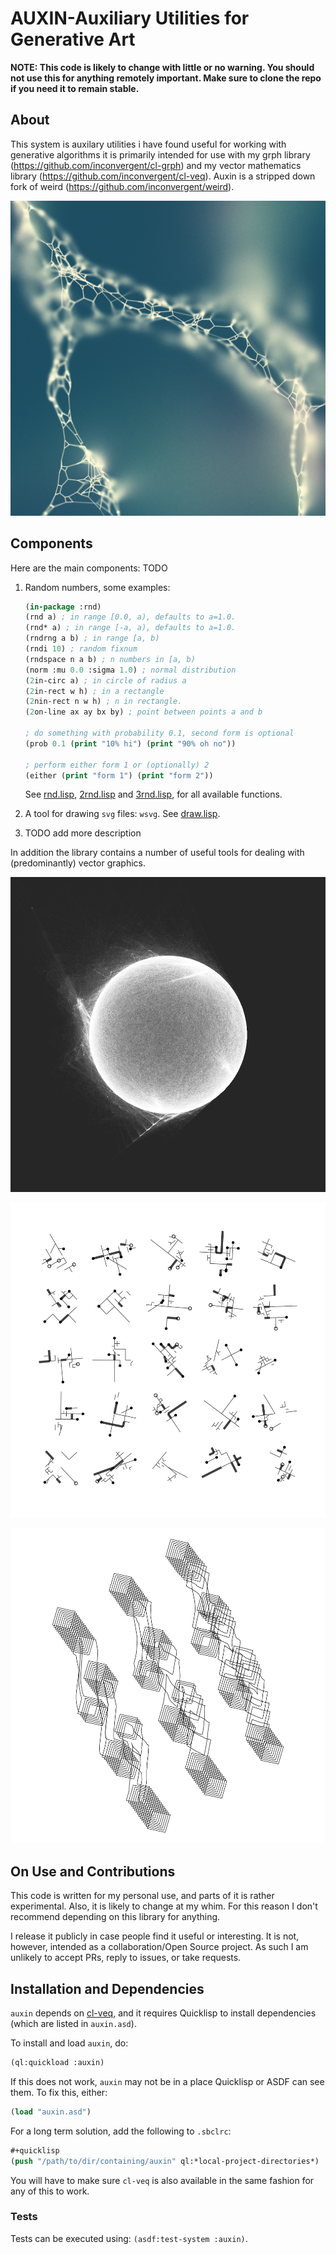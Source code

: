 # AUXIN-Auxiliary Utilities for Generative Art

**NOTE: This code is likely to change with little or no warning. You should not
use this for anything remotely important. Make sure to clone the repo if you
need it to remain stable.**

## About

This system is auxilary utilities i have found useful for working with
generative algorithms it is primarily intended for use with my grph library
(https://github.com/inconvergent/cl-grph) and my vector mathematics library
(https://github.com/inconvergent/cl-veq). Auxin is a stripped down fork of
weird (https://github.com/inconvergent/weird).

![Elastic Web](img/web.png)

## Components

Here are the main components: TODO

1. Random numbers, some examples:

   ```lisp
   (in-package :rnd)
   (rnd a) ; in range [0.0, a), defaults to a=1.0.
   (rnd* a) ; in range [-a, a), defaults to a=1.0.
   (rndrng a b) ; in range [a, b)
   (rndi 10) ; random fixnum
   (rndspace n a b) ; n numbers in [a, b)
   (norm :mu 0.0 :sigma 1.0) ; normal distribution
   (2in-circ a) ; in circle of radius a
   (2in-rect w h) ; in a rectangle
   (2nin-rect n w h) ; n in rectangle.
   (2on-line ax ay bx by) ; point between points a and b

   ; do something with probability 0.1, second form is optional
   (prob 0.1 (print "10% hi") (print "90% oh no"))

   ; perform either form 1 or (optionally) 2
   (either (print "form 1") (print "form 2"))
   ```

   See [rnd.lisp](src/rnd/rnd.lisp), [2rnd.lisp](src/rnd/2rnd.lisp) and
   [3rnd.lisp](src/rnd/3rnd.lisp), for all available functions.

2. A tool for drawing `svg` files: `wsvg`. See [draw.lisp](/examples/draw.lisp).

3. TODO add more description

In addition the library contains a number of useful tools for dealing with
(predominantly) vector graphics.

![Sun](img/sun.png)

![Symbols](img/symbols.png)

![Boxes](img/boxes.png)


## On Use and Contributions

This code is written for my personal use, and parts of it is rather
experimental. Also, it is likely to change at my whim. For this reason I don't
recommend depending on this library for anything.

I release it publicly in case people find it useful or interesting. It is not,
however, intended as a collaboration/Open Source project. As such I am unlikely
to accept PRs, reply to issues, or take requests.


## Installation and Dependencies

`auxin` depends on [cl-veq](https://github.com/inconvergent/cl-veq), and
it requires Quicklisp to install dependencies (which are listed in
`auxin.asd`).

To install and load `auxin`, do:
```lisp
(ql:quickload :auxin)
```
If this does not work, `auxin` may not be in a place Quicklisp or ASDF can see
them. To fix this, either:
```lisp
(load "auxin.asd")
```
For a long term solution, add the following to `.sbclrc`:
```lisp
#+quicklisp
(push "/path/to/dir/containing/auxin" ql:*local-project-directories*)
```
You will have to make sure `cl-veq` is also available in the same fashion for
any of this to work.

### Tests

Tests can be executed using: `(asdf:test-system :auxin)`.

